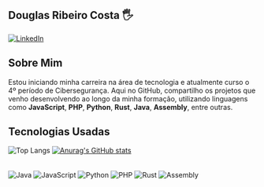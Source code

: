 ## Douglas Ribeiro Costa 🖐️

[![LinkedIn](https://img.shields.io/badge/LinkedIn-0077B5?style=for-the-badge&logo=linkedin&logoColor=white)](https://www.linkedin.com/in/douglas-ribeiro-costa/)

## Sobre Mim

Estou iniciando minha carreira na área de tecnologia e atualmente curso o 4º período de Cibersegurança. Aqui no GitHub, compartilho os projetos que venho desenvolvendo ao longo da minha formação, utilizando linguagens como **JavaScript**, **PHP**, **Python**, **Rust**, **Java**, **Assembly**, entre outras.

## Tecnologias Usadas

![Top Langs](https://github-readme-stats.vercel.app/api/top-langs/?username=Douglas-RC-08&theme=dracula)
[![Anurag's GitHub stats](https://github-readme-stats.vercel.app/api?username=Douglas-RC-08&show_icons=true&theme=dracula)](https://github.com/anuraghazra/github-readme-stats)

<div style="display: inline_block"><br/>
    <img align="center" alt="Java" src="https://img.shields.io/badge/Java-ED8B00?style=for-the-badge&logo=openjdk&logoColor=white" />
    <img align="center" alt="JavaScript" src="https://img.shields.io/badge/JavaScript-F7DF1E?style=for-the-badge&logo=javascript&logoColor=black" />
    <img align="center" alt="Python" src="https://img.shields.io/badge/Python-14354C?style=for-the-badge&logo=python&logoColor=white" />
    <img align="center" alt="PHP" src="https://img.shields.io/badge/PHP-777BB4?style=for-the-badge&logo=php&logoColor=white" />
    <img align="center" alt="Rust" src="https://img.shields.io/badge/Rust-000000?style=for-the-badge&logo=rust&logoColor=white" />
    <img align="center" alt="Assembly" src="https://img.shields.io/badge/Assembly-555555?style=for-the-badge&logo=gnubash&logoColor=white" />
</div>
